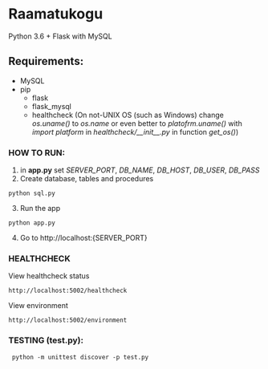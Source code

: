 # Raamatukogu

Python 3.6 + Flask with MySQL

## Requirements:
  - MySQL
  - pip
    - flask
    - flask_mysql
    - healthcheck (On not-UNIX OS (such as Windows) change *os.uname()* to *os.name* or even better to *platofrm.uname()* with *import platform* in *healthcheck/\_\_init\_\_.py* in function *get_os()*)

### HOW TO RUN:
1) in **app.py** set *SERVER_PORT*, *DB_NAME*, *DB_HOST*, *DB_USER*, *DB_PASS*
2) Create database, tables and procedures
```
python sql.py
```
3) Run the app
```
python app.py
```
4) Go to http://localhost:{SERVER_PORT}

### HEALTHCHECK
View healthcheck status
```
http://localhost:5002/healthcheck
```
View environment
```
http://localhost:5002/environment
```

### TESTING (test.py):
```
 python -m unittest discover -p test.py
```
